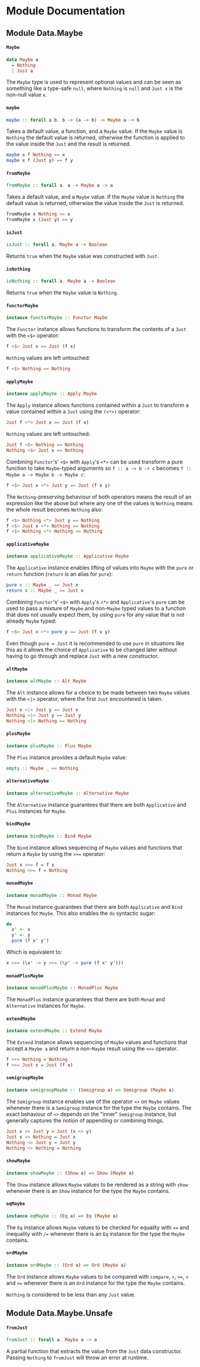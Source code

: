 # Module Documentation

## Module Data.Maybe

#### `Maybe`

``` purescript
data Maybe a
  = Nothing 
  | Just a
```

The `Maybe` type is used to represent optional values and can be seen as
something like a type-safe `null`, where `Nothing` is `null` and `Just x`
is the non-null value `x`.

#### `maybe`

``` purescript
maybe :: forall a b. b -> (a -> b) -> Maybe a -> b
```

Takes a default value, a function, and a `Maybe` value. If the `Maybe`
value is `Nothing` the default value is returned, otherwise the function
is applied to the value inside the `Just` and the result is returned.

``` purescript
maybe x f Nothing == x
maybe x f (Just y) == f y
```

#### `fromMaybe`

``` purescript
fromMaybe :: forall a. a -> Maybe a -> a
```

Takes a default value, and a `Maybe` value. If the `Maybe` value is
`Nothing` the default value is returned, otherwise the value inside the
`Just` is returned.

``` purescript
fromMaybe x Nothing == x
fromMaybe x (Just y) == y
```

#### `isJust`

``` purescript
isJust :: forall a. Maybe a -> Boolean
```

Returns `true` when the `Maybe` value was constructed with `Just`.

#### `isNothing`

``` purescript
isNothing :: forall a. Maybe a -> Boolean
```

Returns `true` when the `Maybe` value is `Nothing`.

#### `functorMaybe`

``` purescript
instance functorMaybe :: Functor Maybe
```

The `Functor` instance allows functions to transform the contents of a
`Just` with the `<$>` operator:

``` purescript
f <$> Just x == Just (f x)
```

`Nothing` values are left untouched:

``` purescript
f <$> Nothing == Nothing
```

#### `applyMaybe`

``` purescript
instance applyMaybe :: Apply Maybe
```

The `Apply` instance allows functions contained within a `Just` to
transform a value contained within a `Just` using the `(<*>)` operator:

``` purescript
Just f <*> Just x == Just (f x)
```

`Nothing` values are left untouched:

``` purescript
Just f <$> Nothing == Nothing
Nothing <$> Just x == Nothing
```

Combining `Functor`'s' `<$>` with `Apply`'s `<*>` can be used transform a
pure function to take `Maybe`-typed arguments so `f :: a -> b -> c`
becomes `f :: Maybe a -> Maybe b -> Maybe c`:

``` purescript
f <$> Just x <*> Just y == Just (f x y)
```

The `Nothing`-preserving behaviour of both operators means the result of
an expression like the above but where any one of the values is `Nothing`
means the whole result becomes `Nothing` also:

``` purescript
f <$> Nothing <*> Just y == Nothing
f <$> Just x <*> Nothing == Nothing
f <$> Nothing <*> Nothing == Nothing
```

#### `applicativeMaybe`

``` purescript
instance applicativeMaybe :: Applicative Maybe
```

The `Applicative` instance enables lifting of values into `Maybe` with the
`pure` or `return` function (`return` is an alias for `pure`):

``` purescript
pure x :: Maybe _ == Just x
return x :: Maybe _ == Just x
```

Combining `Functor`'s' `<$>` with `Apply`'s `<*>` and `Applicative`'s
`pure` can be used to pass a mixture of `Maybe` and non-`Maybe` typed
values to a function that does not usually expect them, by using `pure`
for any value that is not already `Maybe` typed:

``` purescript
f <$> Just x <*> pure y == Just (f x y)
```

Even though `pure = Just` it is recommended to use `pure` in situations
like this as it allows the choice of `Applicative` to be changed later
without having to go through and replace `Just` with a new constructor.

#### `altMaybe`

``` purescript
instance altMaybe :: Alt Maybe
```

The `Alt` instance allows for a choice to be made between two `Maybe`
values with the `<|>` operator, where the first `Just` encountered
is taken.

``` purescript
Just x <|> Just y == Just x
Nothing <|> Just y == Just y
Nothing <|> Nothing == Nothing
```

#### `plusMaybe`

``` purescript
instance plusMaybe :: Plus Maybe
```

The `Plus` instance provides a default `Maybe` value:

``` purescript
empty :: Maybe _ == Nothing
```

#### `alternativeMaybe`

``` purescript
instance alternativeMaybe :: Alternative Maybe
```

The `Alternative` instance guarantees that there are both `Applicative` and
`Plus` instances for `Maybe`.

#### `bindMaybe`

``` purescript
instance bindMaybe :: Bind Maybe
```

The `Bind` instance allows sequencing of `Maybe` values and functions that
return a `Maybe` by using the `>>=` operator:

``` purescript
Just x >>= f = f x
Nothing >>= f = Nothing
```

#### `monadMaybe`

``` purescript
instance monadMaybe :: Monad Maybe
```

The `Monad` instance guarantees that there are both `Applicative` and
`Bind` instances for `Maybe`. This also enables the `do` syntactic sugar:

``` purescript
do
  x' <- x
  y' <- y
  pure (f x' y')
```

Which is equivalent to:

``` purescript
x >>= (\x' -> y >>= (\y' -> pure (f x' y')))
```

#### `monadPlusMaybe`

``` purescript
instance monadPlusMaybe :: MonadPlus Maybe
```

The `MonadPlus` instance guarantees that there are both `Monad` and
`Alternative` instances for `Maybe`.

#### `extendMaybe`

``` purescript
instance extendMaybe :: Extend Maybe
```

The `Extend` instance allows sequencing of `Maybe` values and functions
that accept a `Maybe a` and return a non-`Maybe` result using the
`<<=` operator.

``` purescript
f <<= Nothing = Nothing
f <<= Just x = Just (f x)
```

#### `semigroupMaybe`

``` purescript
instance semigroupMaybe :: (Semigroup a) => Semigroup (Maybe a)
```

The `Semigroup` instance enables use of the operator `<>` on `Maybe` values
whenever there is a `Semigroup` instance for the type the `Maybe` contains.
The exact behaviour of `<>` depends on the "inner" `Semigroup` instance,
but generally captures the notion of appending or combining things.

``` purescript
Just x <> Just y = Just (x <> y)
Just x <> Nothing = Just x
Nothing <> Just y = Just y
Nothing <> Nothing = Nothing
```

#### `showMaybe`

``` purescript
instance showMaybe :: (Show a) => Show (Maybe a)
```

The `Show` instance allows `Maybe` values to be rendered as a string with
`show` whenever there is an `Show` instance for the type the `Maybe`
contains.

#### `eqMaybe`

``` purescript
instance eqMaybe :: (Eq a) => Eq (Maybe a)
```

The `Eq` instance allows `Maybe` values to be checked for equality with
`==` and inequality with `/=` whenever there is an `Eq` instance for the
type the `Maybe` contains.

#### `ordMaybe`

``` purescript
instance ordMaybe :: (Ord a) => Ord (Maybe a)
```

The `Ord` instance allows `Maybe` values to be compared with
`compare`, `>`, `>=`, `<` and `<=` whenever there is an `Ord` instance for
the type the `Maybe` contains.

`Nothing` is considered to be less than any `Just` value.


## Module Data.Maybe.Unsafe

#### `fromJust`

``` purescript
fromJust :: forall a. Maybe a -> a
```

A partial function that extracts the value from the `Just` data
constructor. Passing `Nothing` to `fromJust` will throw an error at
runtime.